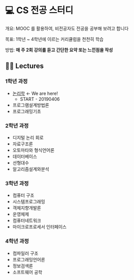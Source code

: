 # 💻 CS 전공 스터디

개요: MOOC 를 활용하여, 비전공자도 전공을 공부해 보려고 합니다

목표: 1학년 ~ 4학년에 이르는 커리큘럼을 천천히 학습

방법: **매 주 2회 강의를 듣고 간단한 요약 또는 느낀점을 작성**


## 👨‍🏫 Lectures

### 1학년 과정

- [논리학]() ← We are here!
  - START - 20190406
- 프로그램설계방법론
- 프로그래밍기초

### 2학년 과정

- 디지털 논리 회로
- 자료구조론
- 오토마타와 형식언어론
- 데이터베이스
- 선형대수
- 알고리즘설계와분석

### 3학년 과정

- 컴퓨터 구조
- 시스템프로그래밍
- 객체지향개발론
- 운영체제
- 컴퓨터네트워크
- 마이크로프로세서 인터페이스

### 4학년 과정

- 컴파일러 구조
- 프로그래밍언어론
- 정보검색론
- 소프트웨어 공학
